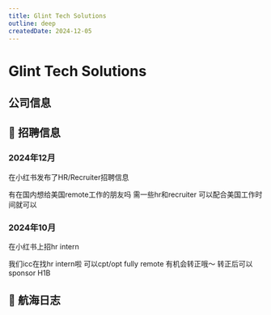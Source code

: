 ```yaml
---
title: Glint Tech Solutions
outline: deep
createdDate: 2024-12-05
---
```


# Glint Tech Solutions

## 公司信息

<StaffingCompanyTable companyJsonFileName="glint-tech-solutions"/>

## 📢 招聘信息

### 2024年12月

在小红书发布了HR/Recruiter招聘信息

有在国内想给美国remote工作的朋友吗
需一些hr和recruiter
可以配合美国工作时间就可以

### 2024年10月

在小红书上招hr intern

我们icc在找hr intern啦
可以cpt/opt
fully remote 有机会转正哦～ 转正后可以sponsor H1B

## 🚢 航海日志
